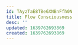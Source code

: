 ```yaml
---
id: TAyzTaE8TBe6XNBnFfh0N
title: Flow Consciousness
desc: ''
updated: 1639762693869
created: 1639762693869
---
```


